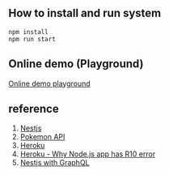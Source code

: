 ## How to install and run system

```
npm install
npm run start
```

## Online demo (Playground)

[Online demo playground](https://nestjs-demo-project.herokuapp.com/graphql)

## reference

1. [Nestjs](https://docs.nestjs.com/)
2. [Pokemon API](https://pokeapi.co/)
3. [Heroku](https://devcenter.heroku.com/)
4. [Heroku - Why Node.js app has R10 error](https://help.heroku.com/P1AVPANS/why-is-my-node-js-app-crashing-with-an-r10-error)
5. [Nestjs with GraphQL](https://dev.to/nikitakot/building-nestjs-app-boilerplate-authentication-validation-graphql-and-prisma-f1d)
